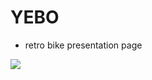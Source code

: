 # YEBO
  
* retro bike presentation page 

[![](https://img.shields.io/badge/-View-3f3f3f?style=for-the-badge&logo=github)](https://rizvandev.github.io/YEBO/)